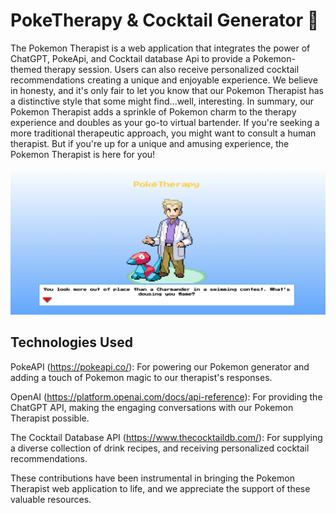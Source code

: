 # PokeTherapy & Cocktail Generator 🌟
 The Pokemon Therapist is a web application that integrates the power of ChatGPT, PokeApi, and Cocktail database Api to provide a Pokemon-themed therapy session. Users can also receive personalized cocktail recommendations creating a unique and enjoyable experience. We believe in honesty, and it's only fair to let you know that our Pokemon Therapist has a distinctive style that some might find...well, interesting. 
In summary, our Pokemon Therapist adds a sprinkle of Pokemon charm to the therapy experience and doubles as your go-to virtual bartender. If you're seeking a more traditional therapeutic approach, you might want to consult a human therapist. But if you're up for a unique and amusing experience, the Pokemon Therapist is here for you!

![PokeTherapy Screenshot](images/Screenshot.png)

## Technologies Used

PokeAPI (https://pokeapi.co/): For powering our Pokemon generator and adding a touch of Pokemon magic to our therapist's responses.

OpenAI (https://platform.openai.com/docs/api-reference): For providing the ChatGPT API, making the engaging conversations with our Pokemon Therapist possible.

The Cocktail Database API (https://www.thecocktaildb.com/): For supplying a diverse collection of drink recipes, and receiving personalized cocktail recommendations.

These contributions have been instrumental in bringing the Pokemon Therapist web application to life, and we appreciate the support of these valuable resources.